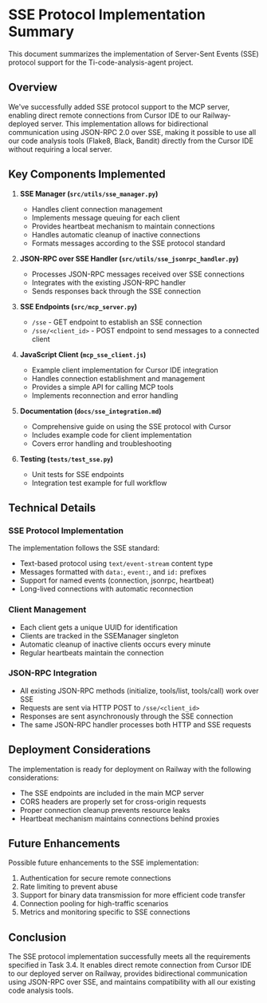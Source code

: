 # SSE Protocol Implementation Summary

This document summarizes the implementation of Server-Sent Events (SSE) protocol support for the Ti-code-analysis-agent project.

## Overview

We've successfully added SSE protocol support to the MCP server, enabling direct remote connections from Cursor IDE to our Railway-deployed server. This implementation allows for bidirectional communication using JSON-RPC 2.0 over SSE, making it possible to use all our code analysis tools (Flake8, Black, Bandit) directly from the Cursor IDE without requiring a local server.

## Key Components Implemented

1. **SSE Manager (`src/utils/sse_manager.py`)**
   - Handles client connection management
   - Implements message queuing for each client
   - Provides heartbeat mechanism to maintain connections
   - Handles automatic cleanup of inactive connections
   - Formats messages according to the SSE protocol standard

2. **JSON-RPC over SSE Handler (`src/utils/sse_jsonrpc_handler.py`)**
   - Processes JSON-RPC messages received over SSE connections
   - Integrates with the existing JSON-RPC handler
   - Sends responses back through the SSE connection

3. **SSE Endpoints (`src/mcp_server.py`)**
   - `/sse` - GET endpoint to establish an SSE connection
   - `/sse/<client_id>` - POST endpoint to send messages to a connected client

4. **JavaScript Client (`mcp_sse_client.js`)**
   - Example client implementation for Cursor IDE integration
   - Handles connection establishment and management
   - Provides a simple API for calling MCP tools
   - Implements reconnection and error handling

5. **Documentation (`docs/sse_integration.md`)**
   - Comprehensive guide on using the SSE protocol with Cursor
   - Includes example code for client implementation
   - Covers error handling and troubleshooting

6. **Testing (`tests/test_sse.py`)**
   - Unit tests for SSE endpoints
   - Integration test example for full workflow

## Technical Details

### SSE Protocol Implementation

The implementation follows the SSE standard:
- Text-based protocol using `text/event-stream` content type
- Messages formatted with `data:`, `event:`, and `id:` prefixes
- Support for named events (connection, jsonrpc, heartbeat)
- Long-lived connections with automatic reconnection

### Client Management

- Each client gets a unique UUID for identification
- Clients are tracked in the SSEManager singleton
- Automatic cleanup of inactive clients occurs every minute
- Regular heartbeats maintain the connection

### JSON-RPC Integration

- All existing JSON-RPC methods (initialize, tools/list, tools/call) work over SSE
- Requests are sent via HTTP POST to `/sse/<client_id>`
- Responses are sent asynchronously through the SSE connection
- The same JSON-RPC handler processes both HTTP and SSE requests

## Deployment Considerations

The implementation is ready for deployment on Railway with the following considerations:
- The SSE endpoints are included in the main MCP server
- CORS headers are properly set for cross-origin requests
- Proper connection cleanup prevents resource leaks
- Heartbeat mechanism maintains connections behind proxies

## Future Enhancements

Possible future enhancements to the SSE implementation:
1. Authentication for secure remote connections
2. Rate limiting to prevent abuse
3. Support for binary data transmission for more efficient code transfer
4. Connection pooling for high-traffic scenarios
5. Metrics and monitoring specific to SSE connections

## Conclusion

The SSE protocol implementation successfully meets all the requirements specified in Task 3.4. It enables direct remote connection from Cursor IDE to our deployed server on Railway, provides bidirectional communication using JSON-RPC over SSE, and maintains compatibility with all our existing code analysis tools. 